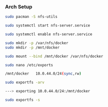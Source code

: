 ### Arch Setup

```bash
sudo pacman -S nfs-utils
```

```bash
sudo systemctl start nfs-server.service
```

```bash
sudo systemctl enable nfs-server.service
```

```bash
sudo mkdir -p /var/nfs/docker
sudo mkdir -p /mnt/docker
```

```bash
sudo mount --bind /mnt/docker /var/nfs/docker
```

```bash
sudo nano /etc/exports
```

```bash
/mnt/docker   10.0.44.0/24(sync,rw)
```

```bash
sudo exportfs -arv

---> exporting 10.0.44.0/24:/mnt/docker
```

```bash
sudo exportfs -s
```